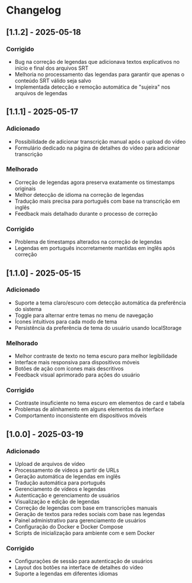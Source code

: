 # Changelog

## [1.1.2] - 2025-05-18

### Corrigido
- Bug na correção de legendas que adicionava textos explicativos no início e final dos arquivos SRT
- Melhoria no processamento das legendas para garantir que apenas o conteúdo SRT válido seja salvo
- Implementada detecção e remoção automática de "sujeira" nos arquivos de legendas

## [1.1.1] - 2025-05-17

### Adicionado
- Possibilidade de adicionar transcrição manual após o upload do vídeo
- Formulário dedicado na página de detalhes do vídeo para adicionar transcrição

### Melhorado
- Correção de legendas agora preserva exatamente os timestamps originais
- Melhor detecção de idioma na correção de legendas
- Tradução mais precisa para português com base na transcrição em inglês
- Feedback mais detalhado durante o processo de correção

### Corrigido
- Problema de timestamps alterados na correção de legendas
- Legendas em português incorretamente mantidas em inglês após correção

## [1.1.0] - 2025-05-15

### Adicionado
- Suporte a tema claro/escuro com detecção automática da preferência do sistema
- Toggle para alternar entre temas no menu de navegação
- Ícones intuitivos para cada modo de tema
- Persistência da preferência de tema do usuário usando localStorage

### Melhorado
- Melhor contraste de texto no tema escuro para melhor legibilidade
- Interface mais responsiva para dispositivos móveis
- Botões de ação com ícones mais descritivos
- Feedback visual aprimorado para ações do usuário

### Corrigido
- Contraste insuficiente no tema escuro em elementos de card e tabela
- Problemas de alinhamento em alguns elementos da interface
- Comportamento inconsistente em dispositivos móveis

## [1.0.0] - 2025-03-19

### Adicionado
- Upload de arquivos de vídeo
- Processamento de vídeos a partir de URLs
- Geração automática de legendas em inglês
- Tradução automática para português
- Gerenciamento de vídeos e legendas
- Autenticação e gerenciamento de usuários
- Visualização e edição de legendas
- Correção de legendas com base em transcrições manuais
- Geração de textos para redes sociais com base nas legendas
- Painel administrativo para gerenciamento de usuários
- Configuração do Docker e Docker Compose
- Scripts de inicialização para ambiente com e sem Docker

### Corrigido
- Configurações de sessão para autenticação de usuários
- Layout dos botões na interface de detalhes do vídeo
- Suporte a legendas em diferentes idiomas 